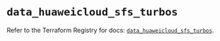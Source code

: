# `data_huaweicloud_sfs_turbos`

Refer to the Terraform Registry for docs: [`data_huaweicloud_sfs_turbos`](https://registry.terraform.io/providers/huaweicloud/huaweicloud/1.71.1/docs/data-sources/sfs_turbos).
